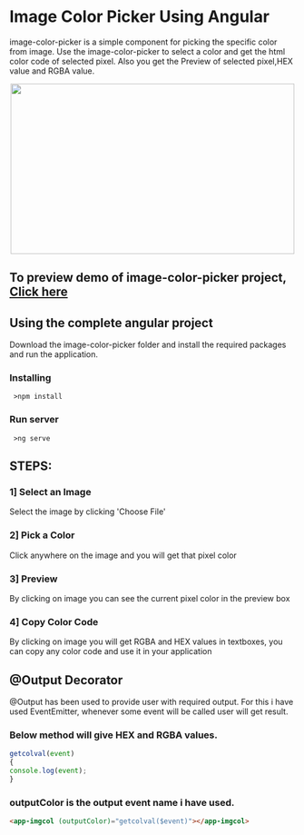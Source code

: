 # Image Color Picker Using Angular

image-color-picker is a simple component for picking the specific color from image.
Use the image-color-picker to select a color and get the html color code of selected pixel. 
Also you get the Preview of selected pixel,HEX value and RGBA value. 

<p align="center">
  <img width="500" height="300" src="https://raw.githubusercontent.com/ShivrajChougule/image-color-picker/master/image-color-picker/img/output2.png">
</p>

## To preview demo of image-color-picker project, [Click here](https://stackblitz.com/edit/angular-image-color-picker?embed=1&file=src/app/app.component.html&hideExplorer=1&hideNavigation=1&view=preview)

## Using the complete angular project
Download the image-color-picker folder and install the required packages and run the application.

### Installing

```
 >npm install
```

### Run server

```
 >ng serve
```

## STEPS:

### 1] Select an Image
Select the image by clicking 'Choose File'

### 2] Pick a Color
Click anywhere on the image and you will get that pixel color

### 3] Preview
By clicking on image you can see the current pixel color in the preview box

### 4] Copy Color Code
By clicking on image you will get RGBA and HEX values in textboxes, you can copy any color code and use it in your application


## @Output Decorator
@Output has been used to provide user with required output. For this i have used EventEmitter, whenever some event will be called user will get result.

### Below method will give HEX and RGBA values.

```typescript
getcolval(event)
{
console.log(event);
}
```

### outputColor is the output event name i have used.

```html
<app-imgcol (outputColor)="getcolval($event)"></app-imgcol>
```






